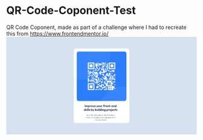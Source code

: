 # QR-Code-Coponent-Test
QR Code Coponent, made as part of a challenge where I had to recreate this from https://www.frontendmentor.io/
![alt text](<Screenshot 2024-10-14 174659.png>)